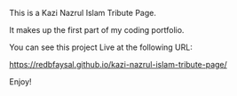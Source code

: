 This is a Kazi Nazrul Islam Tribute Page.

It makes up the first part of my coding portfolio.

You can see this project Live at the following URL:

https://redbfaysal.github.io/kazi-nazrul-islam-tribute-page/

Enjoy!